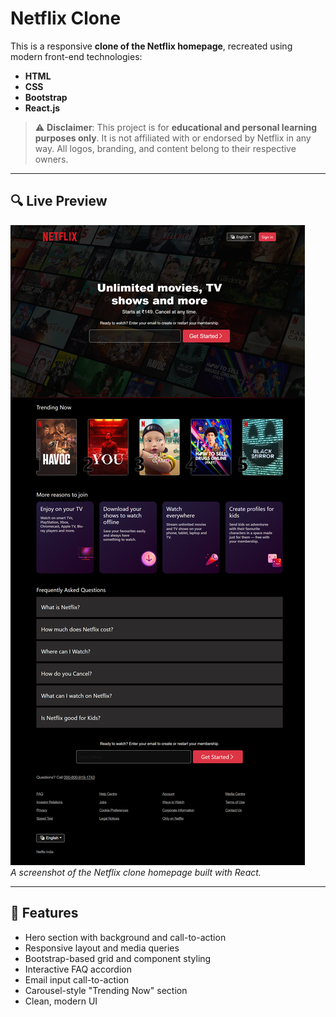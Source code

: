 # Netflix Clone

This is a responsive **clone of the Netflix homepage**, recreated using modern front-end technologies:

- **HTML**
- **CSS**
- **Bootstrap**
- **React.js**

> ⚠️ **Disclaimer**: This project is for **educational and personal learning purposes only**. It is not affiliated with or endorsed by Netflix in any way. All logos, branding, and content belong to their respective owners.

---

## 🔍 Live Preview

![Netflix Clone Preview](./screenshot.png)  
*A screenshot of the Netflix clone homepage built with React.*

---

## 🧰 Features

- Hero section with background and call-to-action
- Responsive layout and media queries
- Bootstrap-based grid and component styling
- Interactive FAQ accordion
- Email input call-to-action
- Carousel-style "Trending Now" section
- Clean, modern UI
